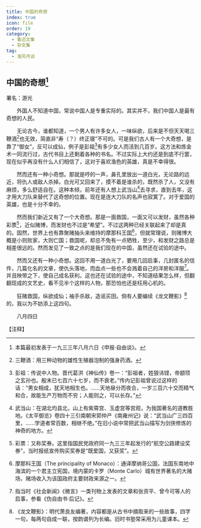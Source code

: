 ```yaml
---
title: 中国的奇想
index: true
icon: file
order: 19
category:
  - 鲁迅文集
  - 杂文集
tag:  
  - 准风月谈
---
```


## 中国的奇想[^①]

署名：游光

　　外国人不知道中国，常说中国人是专重实际的。其实并不，我们中国人是最有奇想的人民。

　　无论古今，谁都知道，一个男人有许多女人，一味纵欲，后来是不但天天喝三鞭酒[^②]也无效，简直非“寿（？）终正寝”不可的。可是我们古人有一个大奇想，是靠了“御女”，反可以成仙，例子是彭祖[^③]有多少女人而活到几百岁。这方法和炼金术一同流行过，古代书目上还剩着各种的书名。不过实际上大约还是到底不行罢，现在似乎再没有什么人们相信了，这对于喜欢渔色的英雄，真是不幸得很。

　　然而还有一种小奇想。那就是哼的一声，鼻孔里放出一道白光，无论路的远近，将仇人或敌人杀掉。白光可又回来了，摸不着是谁杀的，既然杀了人，又没有麻烦，多么舒适自在。这种本倾，前年还有人想上武当山[^④]去寻求，直到去年，这才用大刀队来替代了这奇想的位置。现在是连大刀队的名声也寂寞了。对于爱国的英雄，也是十分不幸的。

　　然而我们新近又有了一个大奇想。那是一面救国，一面又可以发财，虽然各种彩票[^⑤]，近似赌博，而发财也不过是“希望”。不过这两种已经关联起来了却是真的。固然，世界上也有靠聚赌抽头来维持的摩那科王国[^⑥]，但就常理说，则赌博大概是小则败家，大则亡国；救国呢，却总不免有一点牺牲，至少，和发财之路总是相差很远的。然而发见了一致之点的是我们现在的中国，虽然还在试验的途中。

　　然而又还有一种小奇想。这回不用一道白光了，要用几回启事，几封匿名的信件，几篇化名的文章，使仇头落地，而血点一些也不会溅着自己的洋房和洋服[^⑦]。并且映带之下，使自己成名获利。这也还在试验的途中，不知道结果怎么样，但翻翻现成的文艺史，看不见半个这样的人物，那恐怕也还是枉用心机的。

　　狂赌救国，纵欲成仙；袖手杀敌，造谣买田。倘有人要编续《龙文鞭影》[^⑧]的，我以为不妨添上这四句。

　　八月四日

【注释】

[^①]:本篇最初发表于一九三三年八月六日《申报·自由谈》。

[^②]:三鞭酒：用三种动物的雄性生殖器泡制的强身药酒。

[^③]:彭祖：传说中人物。晋代葛洪《神仙传》卷一：“彭祖者，姓狠讳铿，帝颛顼之玄孙也。殷末已七百六十七岁，而不衰老。”传内记彭祖曾说过这样的话：“男女相成，犹天地相生也。……天地昼分而夜合，一岁三百六十交而精气和合，故能生产万物而不穷；人能则之，可以长存。”

[^④]:武当山：在湖北均县北，山上有紫霄宫、玉虚宫等宫观，为我国著名的道教胜地。《太平御览》卷四十三引南朝宋郭仲产《南雍州记》说：“武当山广三四百里，……学道者常百数，相继不绝。”在旧小说中常把武当山描写为剑侠修炼的神奇的地方。

[^⑤]:彩票：又称奖券。这里指国民党政府同一九三三年起发行的“航空公路建设奖券”，当时报纸宣传购买奖券是“既爱国，又获奖”。

[^⑥]:摩那科王国（The principality of Monaco）：通译摩纳哥公国，法国东南地中海滨的一个君主立宪国，境内蒙的卡罗（Monte Carlo）城有世界著名的大赌场，赌场收入为该国政府主要财政来源之一。

[^⑦]:指当时《社会新闻》《微言》一类刊物上发表的文章和张资平、曾今可等人的启事，参看《伪自由书·后记》。

[^⑧]:《龙文鞭影》：明代萧良友编著，内容都是从古书中摘取来的一些故事，四字一句，每两句自成一联，按韵谱列为长编。旧时书塾常采用为儿童课本。
